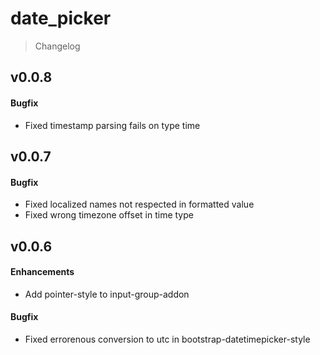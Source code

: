 date_picker
===========

> Changelog

v0.0.8
------

#### Bugfix

* Fixed timestamp parsing fails on type time

v0.0.7
------

#### Bugfix

* Fixed localized names not respected in formatted value
* Fixed wrong timezone offset in time type


v0.0.6
------

#### Enhancements

* Add pointer-style to input-group-addon

#### Bugfix

* Fixed errorenous conversion to utc in bootstrap-datetimepicker-style